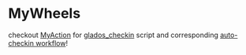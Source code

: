 # MyWheels

checkout [MyAction](https://github.com/P1anet/MyAction) for [glados_checkin](https://github.com/P1anet/MyAction/blob/master/glados_checkin.py) script and corresponding [auto-checkin workflow](https://github.com/P1anet/MyAction/actions/workflows/checkin.yml)!